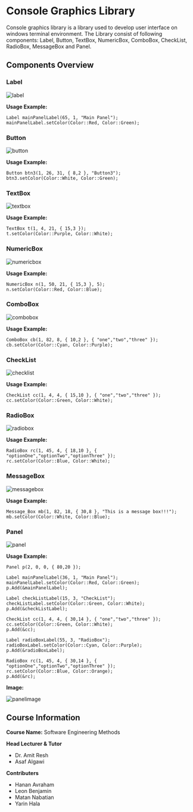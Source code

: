 # Console Graphics Library

Console graphics library is a library used to develop user interface on windows terminal environment.
The Library consist of following components: Label, Button, TextBox, NumericBox, ComboBox, CheckList, RadioBox, MessageBox and Panel.

## Components Overview

### Label
![label](https://user-images.githubusercontent.com/12692788/42876364-1b81d642-8a8f-11e8-8d15-cd417e9d923c.png)

**Usage Example:**
```
Label mainPanelLabel(65, 1, "Main Panel");
mainPanelLabel.setColor(Color::Red, Color::Green);
```
### Button
![button](https://user-images.githubusercontent.com/12692788/42877000-02912906-8a91-11e8-92ab-8b4518da3ba5.png)

**Usage Example:**
```
Button btn3(1, 26, 31, { 8,2 }, "Button3");
btn3.setColor(Color::White, Color::Green);
```
### TextBox
![textbox](https://user-images.githubusercontent.com/12692788/42877643-08132ca6-8a93-11e8-8151-ec9b25c1e7e3.png)

**Usage Example:**
```
TextBox t(1, 4, 21, { 15,3 });
t.setColor(Color::Purple, Color::White);
```
### NumericBox
![numericbox](https://user-images.githubusercontent.com/12692788/42877983-226c4190-8a94-11e8-9484-f627d2ddef36.png)

**Usage Example:**
```
NumericBox n(1, 50, 21, { 15,3 }, 5);
n.setColor(Color::Red, Color::Blue);
```
### ComboBox
![combobox](https://user-images.githubusercontent.com/12692788/42878462-c6b45340-8a95-11e8-8722-32402ca756d5.png)

**Usage Example:**
```
ComboBox cb(1, 82, 8, { 10,2 }, { "one","two","three" });
cb.setColor(Color::Cyan, Color::Purple);
```
### CheckList
![checklist](https://user-images.githubusercontent.com/12692788/42878917-68ac8a90-8a97-11e8-9d71-f0347cbd3083.png)

**Usage Example:**
```
CheckList cc(1, 4, 4, { 15,10 }, { "one","two","three" });
cc.setColor(Color::Green, Color::White);
```

### RadioBox
![radiobox](https://user-images.githubusercontent.com/12692788/42879123-373c967a-8a98-11e8-98fc-8a0c67f61458.png)

**Usage Example:**
```
RadioBox rc(1, 45, 4, { 18,10 }, { "optionOne","optionTwo","optionThree" });
rc.setColor(Color::Blue, Color::White);
```
### MessageBox
![messagebox](https://user-images.githubusercontent.com/12692788/42879335-eb4b56b0-8a98-11e8-91a8-ceddf10d5b3a.png)

**Usage Example:**
```
Message_Box mb(1, 82, 18, { 30,8 }, "This is a message box!!!");
mb.setColor(Color::White, Color::Blue);
```
### Panel
![panel](https://user-images.githubusercontent.com/12692788/42879550-b84a4446-8a99-11e8-9658-00d6dcb8361f.png)

**Usage Example:**
```
Panel p(2, 0, 0, { 80,20 });

Label mainPanelLabel(36, 1, "Main Panel");
mainPanelLabel.setColor(Color::Red, Color::Green);
p.Add(&mainPanelLabel);

Label checkListLabel(15, 3, "CheckList");
checkListLabel.setColor(Color::Green, Color::White);
p.Add(&checkListLabel);

CheckList cc(1, 4, 4, { 30,14 }, { "one","two","three" });
cc.setColor(Color::Green, Color::White);
p.Add(&cc);

Label radioBoxLabel(55, 3, "RadioBox");
radioBoxLabel.setColor(Color::Cyan, Color::Purple);
p.Add(&radioBoxLabel);

RadioBox rc(1, 45, 4, { 30,14 }, { "optionOne","optionTwo","optionThree" });
rc.setColor(Color::Blue, Color::Orange);
p.Add(&rc);
```
**Image:**

![panelimage](https://user-images.githubusercontent.com/12692788/42879935-0de7d6ce-8a9b-11e8-8324-245e67ca7ded.png)

## Course Information
**Course Name:** Software Engineering Methods

**Head Lecturer & Tutor** 
* Dr. Amit Resh
* Asaf Algawi

**Contributers**
* Hanan Avraham
* Leon Benjamin
* Matan Nabatian
* Yarin Hala
